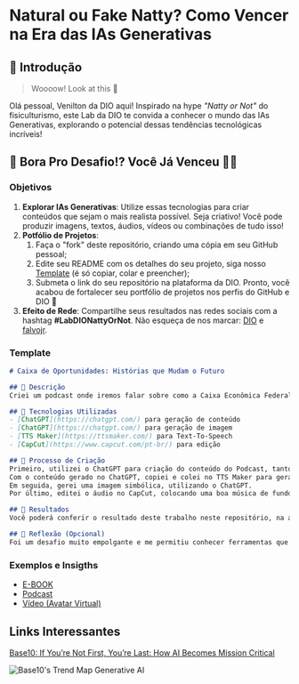 # Natural ou Fake Natty? Como Vencer na Era das IAs Generativas

## 🚀 Introdução

> Woooow! Look at this 👀

Olá pessoal, Venilton da DIO aqui! Inspirado na hype _"Natty or Not"_ do fisiculturismo, este Lab da DIO te convida a conhecer o mundo das IAs Generativas, explorando o potencial dessas tendências tecnológicas incríveis!

## 🎯 Bora Pro Desafio!? Você Já Venceu 💪🤓

### Objetivos

1. **Explorar IAs Generativas**: Utilize essas tecnologias para criar conteúdos que sejam o mais realista possível. Seja criativo! Você pode produzir imagens, textos, áudios, vídeos ou combinações de tudo isso!
1. **Potfólio de Projetos**:
    1. Faça o "fork" deste repositório, criando uma cópia em seu GitHub pessoal;
    2. Edite seu README com os detalhes do seu projeto, siga nosso [Template](#template) (é só copiar, colar e preencher);
    3. Submeta o link do seu repositório na plataforma da DIO. Pronto, você acabou de fortalecer seu portfólio de projetos nos perfis do GitHub e DIO 🚀
1. **Efeito de Rede**: Compartilhe seus resultados nas redes sociais com a hashtag **#LabDIONattyOrNot**. Não esqueça de nos marcar: [DIO](https://www.linkedin.com/school/dio-makethechange) e [falvojr](https://www.linkedin.com/in/falvojr).

### Template

```markdown
# Caixa de Oportunidades: Histórias que Mudam o Futuro

## 📒 Descrição
Criei um podcast onde iremos falar sobre como a Caixa Econômica Federal tem atuado como um banco social, ajudando pessoas a transformar suas vidas. E, claro, vamos conhecer algumas histórias reais que mostram esse impacto. Tudo isso utilizando Inteligência Artificial e programas de geração e edição de áudio.

## 🤖 Tecnologias Utilizadas
- [ChatGPT](https://chatgpt.com/) para geração de conteúdo
- [ChatGPT](https://chatgpt.com/) para geração de imagem
- [TTS Maker](https://ttsmaker.com/) para Text-To-Speech
- [CapCut](https://www.capcut.com/pt-br/) para edição

## 🧐 Processo de Criação
Primeiro, utilizei o ChatGPT para criação do conteúdo do Podcast, tanto do título quanto do roteiro.
Com o conteúdo gerado no ChatGPT, copiei e colei no TTS Maker para geração de áudio.
Em seguida, gerei uma imagem simbólica, utilizando o ChatGPT.
Por último, editei o áudio no CapCut, colocando uma boa música de fundo e submeti neste repositório.

## 🚀 Resultados
Você poderá conferir o resultado deste trabalho neste repositório, na aba à esquerda, "Podcast_caixa-de-opotunidades".

## 💭 Reflexão (Opcional)
Foi um desafio muito empolgante e me permitiu conhecer ferramentas que podem ser bem úteis em nosso dia-a-dia, e com o avanço da tecnologia, a tendência é que ela seja cada vez mais aprimorada. Porém, a IA é uma ferramenta facilitadora, e não substituta. Deve ser usada com cautela, bom senso e ética.
```

### Exemplos e Insigths

- [E-BOOK](/exemplos/E-BOOK.md)
- [Podcast](/exemplos/PODCAST.md)
- [Vídeo (Avatar Virtual)](/exemplos/VIDEO.md)

## Links Interessantes

[Base10: If You’re Not First, You’re Last: How AI Becomes Mission Critical](https://base10.vc/post/generative-ai-mission-critical/)

![Base10's Trend Map Generative AI](https://github.com/digitalinnovationone/lab-natty-or-not/assets/730492/f4df26e8-f8f7-4419-8252-c69d73ea930c)
